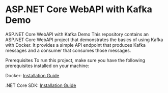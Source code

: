 # ASP.NET Core WebAPI with Kafka Demo

ASP.NET Core WebAPI with Kafka Demo
This repository contains an ASP.NET Core WebAPI project that demonstrates the basics of using Kafka with Docker. It provides a simple API endpoint that produces Kafka messages and a consumer that consumes those messages.

Prerequisites
To run this project, make sure you have the following prerequisites installed on your machine:

Docker: [Installation Guide](https://docs.docker.com/get-docker/)

.NET Core SDK: [Installation Guide](https://dotnet.microsoft.com/download)
